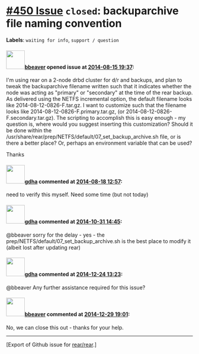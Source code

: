 [\#450 Issue](https://github.com/rear/rear/issues/450) `closed`: backuparchive file naming convention
=====================================================================================================

**Labels**: `waiting for info`, `support / question`

#### <img src="https://avatars.githubusercontent.com/u/7350825?u=2ec61633eda874b17db7b1eb383363444e6064d6&v=4" width="50">[bbeaver](https://github.com/bbeaver) opened issue at [2014-08-15 19:37](https://github.com/rear/rear/issues/450):

I'm using rear on a 2-node drbd cluster for d/r and backups, and plan to
tweak the backuparchive filename written such that it indicates whether
the node was acting as "primary" or "secondary" at the time of the rear
backup. As delivered using the NETFS incremental option, the default
filename looks like 2014-08-12-0826-F.tar.gz. I want to customize such
that the filename looks like 2014-08-12-0826-F.primary.tar.gz, (or
2014-08-12-0826-F.secondary.tar.gz). The scripting to accomplish this is
easy enough - my question is, where would you suggest inserting this
customization? Should it be done within the
/usr/share/rear/prep/NETFS/default/07\_set\_backup\_archive.sh file, or
is there a better place? Or, perhaps an environment variable that can be
used?

Thanks

#### <img src="https://avatars.githubusercontent.com/u/888633?u=cdaeb31efcc0048d3619651aa18dd4b76e636b21&v=4" width="50">[gdha](https://github.com/gdha) commented at [2014-08-18 12:57](https://github.com/rear/rear/issues/450#issuecomment-52488020):

need to verify this myself. Need some time (but not today)

#### <img src="https://avatars.githubusercontent.com/u/888633?u=cdaeb31efcc0048d3619651aa18dd4b76e636b21&v=4" width="50">[gdha](https://github.com/gdha) commented at [2014-10-31 14:45](https://github.com/rear/rear/issues/450#issuecomment-61270599):

@bbeaver sorry for the delay - yes - the
prep/NETFS/default/07\_set\_backup\_archive.sh is the best place to
modify it (albeit lost after updating rear)

#### <img src="https://avatars.githubusercontent.com/u/888633?u=cdaeb31efcc0048d3619651aa18dd4b76e636b21&v=4" width="50">[gdha](https://github.com/gdha) commented at [2014-12-24 13:23](https://github.com/rear/rear/issues/450#issuecomment-68051983):

@bbeaver Any further assistance required for this issue?

#### <img src="https://avatars.githubusercontent.com/u/7350825?u=2ec61633eda874b17db7b1eb383363444e6064d6&v=4" width="50">[bbeaver](https://github.com/bbeaver) commented at [2014-12-29 19:01](https://github.com/rear/rear/issues/450#issuecomment-68286576):

No, we can close this out - thanks for your help.

------------------------------------------------------------------------

\[Export of Github issue for
[rear/rear](https://github.com/rear/rear).\]
